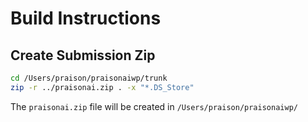 # Build Instructions

## Create Submission Zip

```bash
cd /Users/praison/praisonaiwp/trunk
zip -r ../praisonai.zip . -x "*.DS_Store"
```

The `praisonai.zip` file will be created in `/Users/praison/praisonaiwp/`
